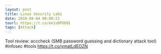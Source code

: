 ```yaml
---
layout: post
title: Linux Security Labs
date: 2018-08-04 00:00:21
tourl: https://t.co/ee1vBPOO91
tags: [Attack]
---
```

Tool review: acccheck (SMB password guessing and dictionary attack tool) #infosec #tools https://t.co/ymatLdEOZN